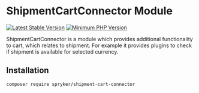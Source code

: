 # ShipmentCartConnector Module
[![Latest Stable Version](https://poser.pugx.org/spryker/shipment-cart-connector/v/stable.svg)](https://packagist.org/packages/spryker/shipment-cart-connector)
[![Minimum PHP Version](https://img.shields.io/badge/php-%3E%3D%208.0-8892BF.svg)](https://php.net/)

ShipmentCartConnector is a module which provides additional functionality to cart, which relates to shipment. For example it provides plugins to check if shipment is available for selected currency.

## Installation

```
composer require spryker/shipment-cart-connector
```

